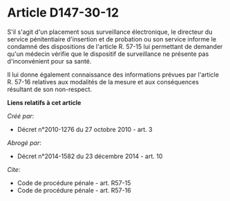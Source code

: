 # Article D147-30-12

S'il s'agit d'un placement sous surveillance électronique, le directeur du service pénitentiaire d'insertion et de probation
ou son service informe le condamné des dispositions de l'article R. 57-15 lui permettant de demander qu'un médecin vérifie
que le dispositif de surveillance ne présente pas d'inconvénient pour sa santé. 

Il lui donne également connaissance des informations prévues par l'article R. 57-16 relatives aux modalités de la mesure et
aux conséquences résultant de son non-respect.

**Liens relatifs à cet article**

_Créé par_:

  - Décret n°2010-1276 du 27 octobre 2010 - art. 3

_Abrogé par_:

  - Décret n°2014-1582 du 23 décembre 2014 - art. 10

_Cite_:

  - Code de procédure pénale - art. R57-15
  - Code de procédure pénale - art. R57-16
